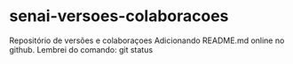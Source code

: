 # senai-versoes-colaboracoes
Repositório de versões e colaboraçoes
Adicionando README.md online no github.
Lembrei do comando: git status